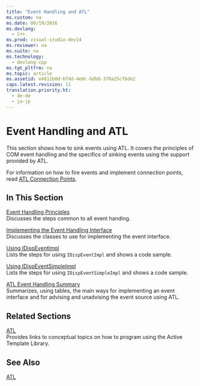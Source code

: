 ```yaml
---
title: "Event Handling and ATL"
ms.custom: na
ms.date: 09/19/2016
ms.devlang: 
  - C++
ms.prod: visual-studio-dev14
ms.reviewer: na
ms.suite: na
ms.technology: 
  - devlang-cpp
ms.tgt_pltfrm: na
ms.topic: article
ms.assetid: e4812b0d-6fdd-4e8c-bdb8-378a25c7bde2
caps.latest.revision: 11
translation.priority.ht: 
  - de-de
  - ja-jp
---
```

# Event Handling and ATL
This section shows how to sink events using ATL. It covers the principles of COM event handling and the specifics of sinking events using the support provided by ATL.  
  
 For information on how to fire events and implement connection points, read [ATL Connection Points](../vs140/ATL-Connection-Points.md).  
  
## In This Section  
 [Event Handling Principles](../vs140/Event-Handling-Principles.md)  
 Discusses the steps common to all event handing.  
  
 [Implementing the Event Handling Interface](../vs140/Implementing-the-Event-Handling-Interface.md)  
 Discusses the classes to use for implementing the event interface.  
  
 [Using IDispEventImpl](../vs140/Using-IDispEventImpl.md)  
 Lists the steps for using `IDispEventImpl` and shows a code sample.  
  
 [Using IDispEventSimpleImpl](../vs140/Using-IDispEventSimpleImpl.md)  
 Lists the steps for using `IDispEventSimpleImpl` and shows a code sample.  
  
 [ATL Event Handling Summary](../vs140/ATL-Event-Handling-Summary.md)  
 Summarizes, using tables, the main ways for implementing an event interface and for advising and unadvising the event source using ATL.  
  
## Related Sections  
 [ATL](../vs140/Active-Template-Library--ATL--Concepts.md)  
 Provides links to conceptual topics on how to program using the Active Template Library.  
  
## See Also  
 [ATL](../vs140/Active-Template-Library--ATL--Concepts.md)
